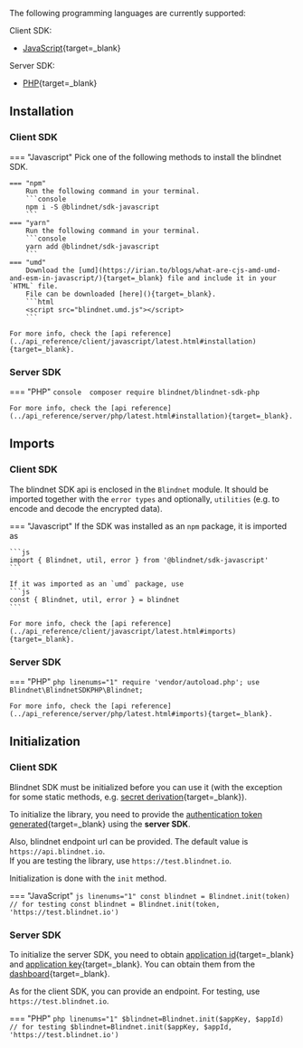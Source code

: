 The following programming languages are currently supported:

Client SDK:

- [JavaScript](../api_reference/client/javascript/latest.html){target=_blank}

Server SDK:

- [PHP](../api_reference/server/php/latest.html){target=_blank}

## Installation

### Client SDK
=== "Javascript"
    Pick one of the following methods to install the blindnet SDK.

    === "npm"
        Run the following command in your terminal.
        ```console
        npm i -S @blindnet/sdk-javascript
        ```
    === "yarn"
        Run the following command in your terminal.
        ```console
        yarn add @blindnet/sdk-javascript
        ```
    === "umd"
        Download the [umd](https://irian.to/blogs/what-are-cjs-amd-umd-and-esm-in-javascript/){target=_blank} file and include it in your `HTML` file.  
        File can be downloaded [here](){target=_blank}.
        ```html
        <script src="blindnet.umd.js"></script>
        ```

    For more info, check the [api reference](../api_reference/client/javascript/latest.html#installation){target=_blank}.

### Server SDK
=== "PHP"
    ```console 
    composer require blindnet/blindnet-sdk-php
    ```

    For more info, check the [api reference](../api_reference/server/php/latest.html#installation){target=_blank}.

## Imports

### Client SDK
The blindnet SDK api is enclosed in the `Blindnet` module. It should be imported together with the `error types` and optionally, `utilities` (e.g. to encode and decode the encrypted data).

=== "Javascript"
    If the SDK was installed as an `npm` package, it is imported as

    ```js
    import { Blindnet, util, error } from '@blindnet/sdk-javascript'
    ```

    If it was imported as an `umd` package, use
    ```js
    const { Blindnet, util, error } = blindnet
    ```

    For more info, check the [api reference](../api_reference/client/javascript/latest.html#imports){target=_blank}.

### Server SDK
=== "PHP"
    ```php linenums="1"
    require 'vendor/autoload.php';
    use Blindnet\BlindnetSDKPHP\Blindnet;
    ```

    For more info, check the [api reference](../api_reference/server/php/latest.html#imports){target=_blank}.


## Initialization

### Client SDK 
Blindnet SDK must be initialized before you can use it (with the exception for some static methods, e.g. [secret derivation](./managing_users_access.md#splitting_passwords){target=_blank}).

To initialize the library, you need to provide the [authentication token generated](./managing_users_access.md#creating_user_tokens){target=_blank} using the **server SDK**.

Also, blindnet endpoint url can be provided. The default value is `https://api.blindnet.io`.  
If you are testing the library, use `https://test.blindnet.io`.

Initialization is done with the `init` method.
  
=== "JavaScript"
    ```js linenums="1"
    const blindnet = Blindnet.init(token)
    // for testing
    const blindnet = Blindnet.init(token, 'https://test.blindnet.io')
    ```

### Server SDK
To initialize the server SDK, you need to obtain [application id](../other/glossary.md){target=_blank} and [application key](../other/glossary.md){target=_blank}. You can obtain them from the [dashboard](){target=_blank}.

As for the client SDK, you can provide an endpoint. For testing, use `https://test.blindnet.io`.

=== "PHP"
    ```php linenums="1"
    $blindnet=Blindnet.init($appKey, $appId)
    // for testing
    $blindnet=Blindnet.init($appKey, $appId, 'https://test.blindnet.io')
    ```